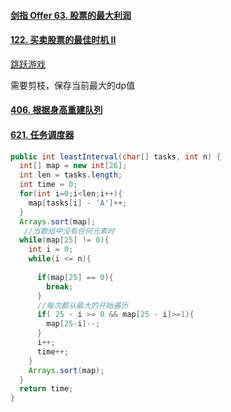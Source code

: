 #### [剑指 Offer 63. 股票的最大利润](https://leetcode-cn.com/problems/gu-piao-de-zui-da-li-run-lcof/)



#### [122. 买卖股票的最佳时机 II](https://leetcode-cn.com/problems/best-time-to-buy-and-sell-stock-ii/)





[跳跃游戏](https://leetcode-cn.com/problems/jump-game-vi/)

需要剪枝，保存当前最大的dp值





#### [406. 根据身高重建队列](https://leetcode-cn.com/problems/queue-reconstruction-by-height/)



#### [621. 任务调度器](https://leetcode-cn.com/problems/task-scheduler/)

```java
public int leastInterval(char[] tasks, int n) {
  int[] map = new int[26];
  int len = tasks.length;
  int time = 0;
  for(int i=0;i<len;i++){
    map[tasks[i] - 'A']++;
  }
  Arrays.sort(map);
   //当数组中没有任何元素时
  while(map[25] != 0){
    int i = 0;
    while(i <= n){
     
      if(map[25] == 0){
        break;
      }
      //每次都从最大的开始遍历
      if( 25 - i >= 0 && map[25 - i]>=1){
        map[25-i]--;
      }
      i++;
      time++;
    }
    Arrays.sort(map);
  }
  return time;
}
```

